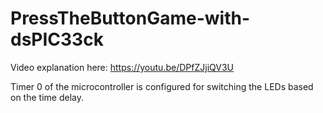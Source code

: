 # PressTheButtonGame-with-dsPIC33ck

Video explanation here: https://youtu.be/DPfZJjiQV3U

Timer 0 of the microcontroller is configured for switching the LEDs based on the time delay.
